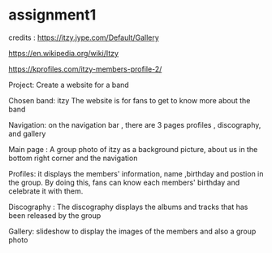 # assignment1
credits : https://itzy.jype.com/Default/Gallery

https://en.wikipedia.org/wiki/Itzy

https://kprofiles.com/itzy-members-profile-2/

Project: Create a website for a band 

Chosen band: itzy 
The website is for fans to get to know more about the band 

Navigation: 
on the navigation bar , there are 3 pages profiles , discography, and gallery 


Main page :
A group photo of itzy as a background picture, about us in the bottom right corner and the navigation 

Profiles: it displays the members' information, name ,birthday and postion in the group. By doing this, fans can know each members' birthday and celebrate it with them. 

Discography : The discography displays the albums and tracks that has been released by the group 

Gallery: slideshow to display the images of the members and also a group photo  
